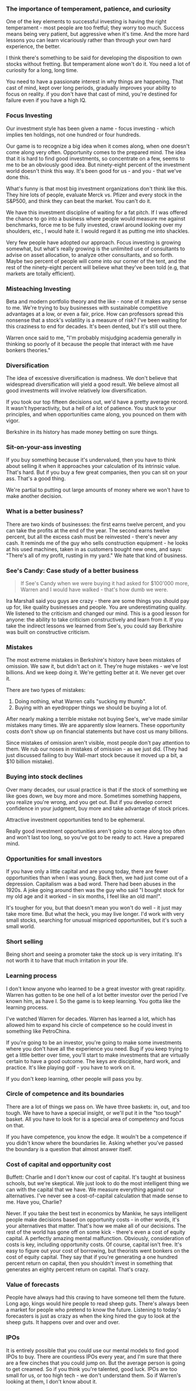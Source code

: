 ### The importance of temperament, patience, and curiosity
One of the key elements to successful investing is having the right temperament - most people are too fretful; they worry too much. Success means being very patient, but aggressive when it's time. And the more hard lessons  you can learn vicariously rather than through your own hard experience, the better.

I think there's something to be said for developing the disposition to own stocks without fretting. But temperament alone won't do it. You need a lot of curiosity for a long, long time.

You need to have a passionate interest in why things are happening. That cast of mind, kept over long periods, gradually improves your ability to focus on reality. if you don't have that cast of mind, you're destined for failure even if you have a high IQ.

### Focus Investing
Our investment style has been given a name - focus investing - which implies ten holdings, not one hundred or four hundreds.

Our game is to recognize a big idea when it comes along, when one doesn't come along very often. Opportunity comes to the prepared mind. The idea that it is hard to find good investments, so concentrate on a few, seems to me to be an obviously good idea. But ninety-eight percent of the investment world doesn't think this way. It's been good for us - and you - that we've done this.

What's funny is that most big investment organizations don't think like this. They hire lots of people, evaluate Merck vs. Pfizer and every stock in the S&P500, and think they can beat the market. You can't do it.


We have this investment discipline of waiting for a fat pitch.
 If I was offered the chance to go into a business where people would measure me against benchmarks, force me to be fully invested, crawl around looking over my shoulders, etc., I would hate it. I would regard it as putting me into shackles.
 
 Very few people have adopted our approach. Focus investing is growing somewhat, but what's really growing is the unlimited use of consultants to advise on asset allocation, to analyze other consultants, and so forth. Maybe two percent of people will come into our corner of the tent, and the rest of the ninety-eight percent will believe what they've been told (e.g, that markets are totally efficient).
 
 ### Misteaching Investing
 Beta and modern portfolio theory and the like - none of it makes any sense to me. We're trying to buy businesses with sustainable competitive advantages at a low, or even a fair, price. 
 How can professors spread this nonsense that a stock's volatility is a measure of risk? I've been waiting for this craziness to end for decades. It's been dented, but it's still out there.
 
 Warren once said to me, "I'm probably misjudging academia generally in thinking so poorly of it because the people that interact with me have bonkers theories."
 
 ### Diversification
 The idea of excessive diversification is madness. We don't believe that widespread diversification will yield a good result. We believe almost all good investments  will involve relatively low diversification.
 
 If you took our top fifteen decisions out, we'd have a pretty average record. It wasn't hyperactivity, but a hell of a lot of patience. You stuck to your principles, and when opportunities came along, you pounced on them with vigor.
 
 Berkshire in its history has made money betting on sure things.
 
 ### Sit-on-your-ass investing
 If you buy something because it's undervalued, then you have to think about selling it when it approaches your calculation of its intrinsic value. That's hard. But if you buy a few great companies, then you can sit on your ass. That's a good thing.
 
 We're partial to putting out large amounts of money where we won't have to make another decision.
 
 ### What is a better business?
 
 There are two kinds of businesses: the first earns twelve percent, and you can take the profits at the end of the year. The second earns twelve percent, but all the excess cash must be reinvested - there's never any cash. It reminds me of the guy who sells construction equipment - he looks at his used machines, taken in as customers bought new ones, and says: "There's all of my profit, rusting in my yard." We hate that kind of business.
 
 ###  See's Candy: Case study of a better business
 
 > If See's Candy when we were buying it had asked for $100'000 more, Warren and I would have walked - that's how dumb we were.

Ira Marshall said you guys are crazy - there are some things you should pay up for, like quality businesses and people. You are underestimating quality. We listened to the criticism and changed our mind. This is a good lesson for anyone: the ability to take criticism constructively and learn from it. If you take the indirect lessons we learned from See's, you could say Berkshire was built on constructive criticism.

### Mistakes

The most extreme mistakes in Berkshire's history have been mistakes of omission. We saw it, but didn't act on it. They're huge mistakes - we've lost billions. And we keep doing it. We're getting better at it. We never get over it.

There are two types of mistakes: 
1. Doing nothing, what Warren calls "sucking my thumb".
2. Buying with an eyedropper things we should be buying a lot of.

After nearly making a terrible mistake not buying See's, we've made similar mistakes many times. We are apparently slow learners. These opportunity costs don't show up on financial statements but have cost us many billions.

Since mistakes of omission aren't visible, most people don't pay attention to them. We rub our noses in mistakes of omission - as we just did. (They had just discussed failing to buy Wall-mart stock because it moved up a bit, a $10 billion mistake).


### Buying into stock declines
Over many decades, our usual practice is that if the stock of something we like goes down, we buy more and more. Sometimes something happens, you realize you're wrong, and you get out. But if you develop correct confidence in your judgment, buy more and take advantage of stock prices.

Attractive investment opportunities tend to be ephemeral.

Really good investment opportunities aren't going to come along too often and won't last too long, so you've got to be ready to act. Have a prepared mind.


### Opportunities for small investors
If you have only a little capital and are young today, there are fewer opportunities than when I was young. Back then, we had just come out of a depression. Capitalism was a bad word. There had been abuses in the 1920s. A joke going around then was the guy who said "I bought stock for my old age and it worked - in six months, I feel like an old man!".

It's tougher for you, but that doesn't mean you won't do well - it just may take more time. But what the heck, you may live longer.
I'd work with very small stocks, searching for unusual mispriced opportunities, but it's such a small world.

### Short selling
Being short and seeing a promoter take the stock up is very irritating. It's not worth it to have that much irritation in your life.

### Learning process
I don't know anyone who learned to be a great investor with great rapidity. Warren has gotten to be one hell of a lot better investor over the period I've known him, as have I. So the game is to keep learning. You gotta like the learning process.

I've watched Warren for decades. Warren has learned a lot, which has allowed him to expand his circle of competence so he could invest in something like PetroChina.

If you're going to be an investor, you're going to make some investments where you don't have all the experience you need. Bug if you keep trying to get a little better over time, you'll start to make investments that are virtually certain to have a good outcome. The keys are discipline, hard work, and practice. It's like playing golf - you have to work on it.

If you don't keep learning, other people will pass you by.

### Circle of competence and its boundaries
There are a lot of things we pass on. We have three baskets: in, out, and too tough. We have to have a special insight, or we'll put it in the "too tough" basket. All you have to look for is a special area of competency and focus on that.

If you have competence, you know the edge. It wouln't be a competence if you didn't know where the boundaries lie. Asking whether you've passed the boundary is a question that almost answer itself.

### Cost of capital and opportunity cost
Buffett: Charlie and I don't know our cost of capital. It's taught at business schools, but we're skeptical. We just look to do the most intelligent thing we can with the capital that we have. We measure everything against our alternatives. I've never see a cost-of-capital calculation that made sense to me. Have you, Charlie?

Never. If you take the best text in economics by Mankiw, he says intelligent people make decisions based on opportunity costs - in other words, it's your alternatives that matter. That's how we make all of our decisions. The rest of the world has gone off on some kick - there's even a cost of equity capital. A perfectly amazing mental malfunction. Obviously, consideration of costs is key, including opportunity costs. Of course, capital isn't free. It's easy to figure out your cost of borrowing, but theorists went bonkers on the cost of equity capital. They say that if you're generating a one hundred percent return on capital, then you shouldn't invest in something that generates an eighty percent return on capital. That's crazy.

### Value of forecasts
People have always had this craving to have someone tell them the future. Long ago, kings would hire people to read sheep guts. There's always been a market for people who pretend to know the future. Listening to today's forecasters is just as crazy as when the king hired the guy to look at the sheep guts. It happens over and over and over.

### IPOs

It is entirely possible that you could use our mental models to find good IPOs to buy. There are countless IPOs every year, and I'm sure that there are a few cinches that you could jump on. But the average person is going to get creamed. So if you think you're talented, good luck. IPOs are too small for us, or too high tech - we don't understand them. So if Warren's looking at them, I don't know about it.